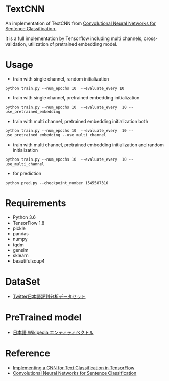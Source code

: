 # TextCNN
An implementation of TextCNN from [Convolutional Neural Networks for Sentence Classification ](https://arxiv.org/abs/1408.5882).

It is a full implementation by Tensorflow including multi channels, cross-validation, utilization of pretrained embedding model.

# Usage

- train with single channel, random initialization
```
python train.py --num_epochs 10  --evaluate_every 10
```

- train with single channel, pretrained embedding initialization
```
python train.py --num_epochs 10  --evaluate_every  10 --use_pretrained_embedding
```

- train with multi channel, pretrained embedding initialization both
```
python train.py --num_epochs 10  --evaluate_every  10 --use_pretrained_embedding --use_multi_channel
```

- train with multi channel, pretrained embedding initialization and random initialization
```
python train.py --num_epochs 10  --evaluate_every  10 --use_multi_channel
```

- for prediction
```
python pred.py --checkpoint_number 1545587316
```

# Requirements
- Python 3.6
- TensorFlow 1.8
- pickle
- pandas
- numpy
- tqdm
- gensim
- sklearn
- beautifulsoup4

# DataSet
- [Twitter日本語評判分析データセット](http://bigdata.naist.jp/~ysuzuki/data/twitter/)

# PreTrained model

- [日本語 Wikipedia エンティティベクトル](http://www.cl.ecei.tohoku.ac.jp/~m-suzuki/jawiki_vector/)

# Reference
- [Implementing a CNN for Text Classification in TensorFlow](http://www.wildml.com/2015/12/implementing-a-cnn-for-text-classification-in-tensorflow/)
- [Convolutional Neural Networks for Sentence Classification ](https://arxiv.org/abs/1408.5882)
